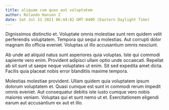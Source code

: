 ```yaml
---
title: aliquam cum quas aut voluptatem
author: Rolando Hansen I
date: Sat Jul 31 2021 06:44:02 GMT-0400 (Eastern Daylight Time)
---
```

Dignissimos distinctio et. Voluptate omnis molestiae sunt rem quidem velit perferendis voluptatem. Tempora qui sequi a molestias. Aut corrupti dolor magnam illo officia eveniet. Voluptas ut illo accusantium omnis nesciunt.

 Ab unde ad aliquid natus sunt asperiores quia voluptas. Iste qui commodi sapiente vero enim. Provident adipisci ullam optio unde occaecati. Repellat ab sit sunt ut saepe neque voluptates ut enim. Sit sed expedita amet dicta. Facilis quia placeat nobis error blanditiis maxime tempora.

 Molestias molestiae provident. Ullam quidem quia voluptatem ipsum dolorum voluptatem et. Quasi cumque est sunt in commodi rerum impedit omnis eveniet. Aut consequatur debitis iste iusto cumque vero nobis maiores veniam. Voluptas qui et sunt nemo ut et. Exercitationem eligendi earum aut accusantium ex aut et illo.
